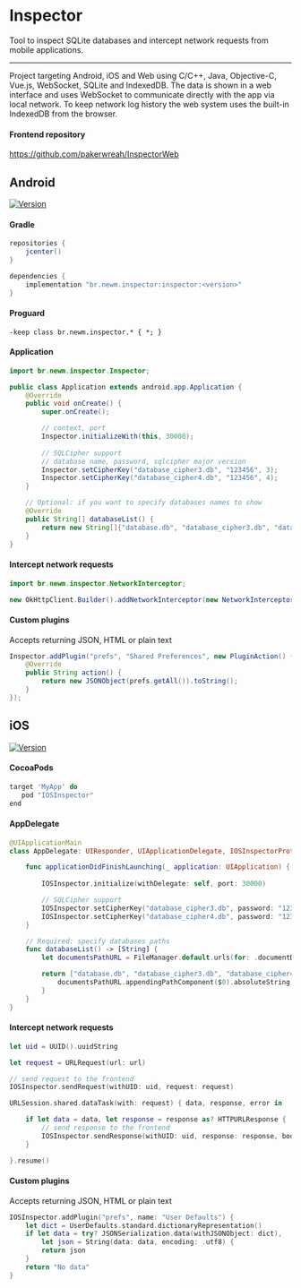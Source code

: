 # Inspector
Tool to inspect SQLite databases and intercept network requests from mobile applications.
___

Project targeting Android, iOS and Web using C/C++, Java, Objective-C, Vue.js, WebSocket, SQLite and IndexedDB.
The data is shown in a web interface and uses WebSocket to communicate directly with the app via local network.
To keep network log history the web system uses the built-in IndexedDB from the browser.

#### Frontend repository
https://github.com/pakerwreah/InspectorWeb

## Android
[![Version](https://api.bintray.com/packages/pakerwreah/Inspector/br.newm.inspector/images/download.svg)](https://bintray.com/pakerwreah/Inspector/br.newm.inspector/_latestVersion)
#### Gradle
```gradle
repositories {
    jcenter()
}
```
```gradle
dependencies {
    implementation "br.newm.inspector:inspector:<version>"
}
```

#### Proguard
```
-keep class br.newm.inspector.* { *; }
```

#### Application
```java
import br.newm.inspector.Inspector;

public class Application extends android.app.Application {
    @Override
    public void onCreate() {
        super.onCreate();

        // context, port
        Inspector.initializeWith(this, 30000);
        
        // SQLCipher support
        // database name, password, sqlcipher major version
        Inspector.setCipherKey("database_cipher3.db", "123456", 3);
        Inspector.setCipherKey("database_cipher4.db", "123456", 4);
    }

    // Optional: if you want to specify databases names to show
    @Override
    public String[] databaseList() {
        return new String[]{"database.db", "database_cipher3.db", "database_cipher4.db"};
    }
}
```

#### Intercept network requests
```java
import br.newm.inspector.NetworkInterceptor;

new OkHttpClient.Builder().addNetworkInterceptor(new NetworkInterceptor());
```

#### Custom plugins
Accepts returning JSON, HTML or plain text
```java
Inspector.addPlugin("prefs", "Shared Preferences", new PluginAction() {
    @Override
    public String action() {
        return new JSONObject(prefs.getAll()).toString();
    }
});
```

## iOS
[![Version](https://img.shields.io/cocoapods/v/IOSInspector.svg)](https://cocoapods.org/pods/IOSInspector)
#### CocoaPods
```gradle
target 'MyApp' do
   pod "IOSInspector"
end
```

#### AppDelegate
```swift
@UIApplicationMain
class AppDelegate: UIResponder, UIApplicationDelegate, IOSInspectorProtocol {

    func applicationDidFinishLaunching(_ application: UIApplication) {
        
        IOSInspector.initialize(withDelegate: self, port: 30000)

        // SQLCipher support
        IOSInspector.setCipherKey("database_cipher3.db", password: "123456", version: 3)
        IOSInspector.setCipherKey("database_cipher4.db", password: "123456", version: 4)
    }

    // Required: specify databases paths
    func databaseList() -> [String] {
        let documentsPathURL = FileManager.default.urls(for: .documentDirectory, in: .userDomainMask).first!

        return ["database.db", "database_cipher3.db", "database_cipher4.db"].map {
            documentsPathURL.appendingPathComponent($0).absoluteString
        }
    }
}
```

#### Intercept network requests
```swift
let uid = UUID().uuidString

let request = URLRequest(url: url)

// send request to the frontend
IOSInspector.sendRequest(withUID: uid, request: request)

URLSession.shared.dataTask(with: request) { data, response, error in

    if let data = data, let response = response as? HTTPURLResponse {
        // send response to the frontend
        IOSInspector.sendResponse(withUID: uid, response: response, body: data)
    }

}.resume()
```

#### Custom plugins
Accepts returning JSON, HTML or plain text
```swift
IOSInspector.addPlugin("prefs", name: "User Defaults") {
    let dict = UserDefaults.standard.dictionaryRepresentation()
    if let data = try? JSONSerialization.data(withJSONObject: dict),
        let json = String(data: data, encoding: .utf8) {
        return json
    }
    return "No data"
}
```
